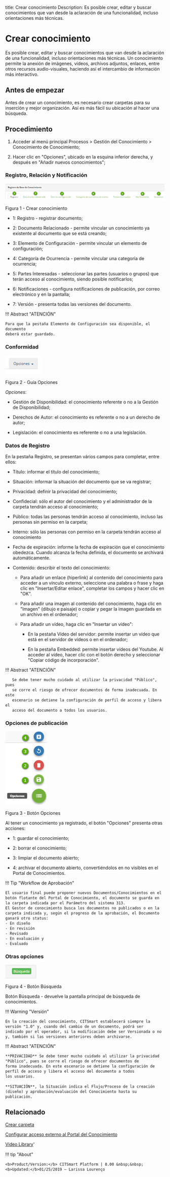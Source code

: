title: Crear conocimiento
Description: Es posible crear, editar y buscar conocimientos que van desde la aclaración de una funcionalidad, incluso orientaciones más técnicas.
# Crear conocimiento
Es posible crear, editar y buscar conocimientos que van desde la aclaración de una funcionalidad, incluso orientaciones más técnicas.
Un conocimiento permite la anexión de imágenes, vídeos, archivos adjuntos, enlaces, entre otros recursos audio-visuales, haciendo así el intercambio de información más interactivo.

Antes de empezar
----------------

Antes de crear un conocimiento, es necesario crear carpetas para su inserción y
mejor organización. Así es más fácil su ubicación al hacer una búsqueda.

Procedimiento
-------------

1.  Acceder al menú principal Procesos \> Gestión del Conocimiento \>
    Conocimiento de Conocimiento;

2.  Hacer clic en "Opciones", ubicado en la esquina inferior derecha, y después
    en "Añadir nuevos conocimientos";

### Registro, Relación y Notificación

![pestaña](images/create-1.png)

Figura 1 - Crear conocimiento

-   1: Registro - registrar documento;

-   2: Documento Relacionado - permite vincular un conocimiento ya existente al
       documento que se está creando;
       
-   3: Elemento de Configuración - permite vincular un elemento de configuración;

-   4: Categoría de Ocurrencia - permite vincular una categoría de ocurrencia;

-   5: Partes Interesadas - seleccionar las partes (usuarios o grupos) que terán
    acceso al conocimiento, siendo posible notificarlos;
    
-   6: Notificaciones - configura notificaciones de publicación, por correo
    electrónico y en la pantalla;
    
-   7: Versión - presenta todas las versiones del documento.


!!! Abstract "ATENCIÓN"

    Para que la pestaña Elemento de Configuración sea disponible, el documento
    deberá estar guardado.
    
### Conformidad   

![pestaña](images/create-2.png)

Figura 2 - Guía Opciones

*Opciones*:

-   Gestión de Disponibilidad: el conocimiento referente o no a la Gestión de
    Disponibilidad;
    
-   Derechos de Autor: el conocimiento es referente o no a un derecho de autor;

-   Legislación: el conocimiento es referente o no a una legislación.

### Datos de Registro

En la pestaña Registro, se presentan vários campos para completar, entre ellos:

-   Título: informar el título del conocimiento;

-   Situación: informar la situación del documento que se va registrar;

-   Privacidad: definir la privacidad del conocimiento;

-   Confidecial: sólo el autor del conocimiento y el administrador de la carpeta tendrán acceso al conocimiento;
    
-   Público: todas las personas tendrán acceso al conocimiento, incluso las personas
    sin permiso en la carpeta;
    
-   Interno: sólo las personas con permiso en la carpeta tendrán acceso al conocimiento

-   Fecha de expiración: informe la fecha de expiración que el conocimiento obedezca.
    Cuando alcanza la fecha definida, el documento se archivará automáticamente.
    
-   Contenido: describir el texto del conocimiento:

    -   Para añadir un enlace (hiperlink) al contenido del conocimiento para  acceder a 
        un vínculo externo, seleccione una palabra o frase y haga clic en "Insertar/Editar 
        enlace", completar los campos y hacer clic en "OK".
        
    -   Para añadir una imagen al contenido del conocimiento, haga clic en "Imagen" (dibujo 
        e paisaje) o copiar y pegar la imagen guardada en un archivo en el ordenador;    

    -   Para añadir un vídeo, haga clic en "Insertar un vídeo":
    
        -   En la pestaña Vídeo del servidor: permite insertar un vídeo que está en el
            servidor de vídeos o en el ordenador;
            
        -   En la pestaña Embedded: permite insertar vídeos del Youtube. Al acceder al
            vídeo, hacer clic con el botón derecho y seleccionar "Copiar código de 
            incorporación".
            
!!! Abstract "ATENCIÓN"   

       Se debe tener mucho cuidado al utilizar la privacidad "Público", pues
       se corre el riesgo de ofrecer documentos de forma inadecuada. En este 
       escenario se detiene la configuración de perfil de acceso y libera el 
       acceso del documento a todos los usuarios.
       
       
### Opciones de publicación

![pestaña](images/create-3.png)

Figura 3 - Botón Opciones

   Al tener un conocimiento ya registrado, el botón "Opciones" presenta otras
   acciones:
   
-   1: guardar el conocimiento;

-   2: borrar el conocimiento;

-   3: limpiar el documento abierto;

-   4: archivar el documento abierto, convertiéndolos en no visibles en el
    Portal de Conocimientos.
    
    
!!! Tip "Workflow de Aprobación"

    El usuario final puede proponer nuevos Documentos/Conocimientos en el botón flotante del Portal de Conocimiento, el documento se guarda en la carpeta indicada por el Parámetro del sistema 313.
    El Gestor de conocimiento busca los documentos no publicados o en la carpeta indicada y, según el progreso de la aprobación, el Documento ganará otro status:
    - En diseño
    - En revisión
    - Revisado
    - En evaluación y
    - Evaluado
    
    

### Otras opciones
            
![pestaña](images/create-4.png)

Figura 4 - Botón Búsqueda

Botón Búsqueda - devuelve la pantalla principal de búsqueda de conocimientos.

!!! Warning "Versión"

    En la creación del conocimiento, CITSmart establecerá siempre la versión "1.0" y, cuando del cambio de un documento, podrá ser
    indicado por el operador, si la modificación debe ser Versionada o no y, también si las versiones anteriores deben archivarse.


!!! Abstract "ATENCIÓN" 

    **PRIVACIDAD** Se debe tener mucho cuidado al utilizar la privacidad "Público", pues se corre el riesgo de ofrecer documentos de         forma inadecuada. En este escenario se detiene la configuración de perfil de acceso y libera el acceso del documento a todos 
    los usuarios.
    
    **SITUACIÓN**, la Situación indica el Flujo/Proceso de la creación (diseño) y aprobación/evaluación del Conocimiento hasta su           publicación. 


Relacionado
--------------------

[Crear carpeta](/es-es/citsmart-platform-8/processes/knowledge/configuration/create-folder.html)

[Configurar acceso externo al Portal del Conocimiento](/es-es/citsmart-platform-8/processes/knowledge/configuration/configure-external-access-knowledge-portal.html)

<i class='fa fa-youtube-play  fa-2x' style='color:#97ce17;vertical-align: middle;'> </i> [Video Library](https://www.youtube.com/playlist?list=PLB5qK2uzf2RPgNa5jacymoUrgZpi7MgdD)'

!!! tip "About"

    <b>Product/Version:</b> CITSmart Platform | 8.00 &nbsp;&nbsp;
    <b>Updated:</b>01/25/2019 – Larissa Lourenço
